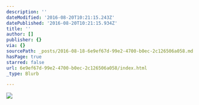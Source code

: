 ```yaml
---
description: ''
dateModified: '2016-08-20T10:21:15.243Z'
datePublished: '2016-08-20T10:21:15.934Z'
title: ''
author: []
publisher: {}
via: {}
sourcePath: _posts/2016-08-18-6e9ef67d-99e2-4700-b0ec-2c126506a058.md
hasPage: true
starred: false
url: 6e9ef67d-99e2-4700-b0ec-2c126506a058/index.html
_type: Blurb

---
```

![](https://the-grid-user-content.s3-us-west-2.amazonaws.com/f2b75201-50b8-48c8-9440-bc39954c4460.jpg)